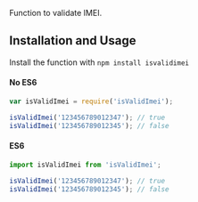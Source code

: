 Function to validate IMEI.

## Installation and Usage

Install the function with `npm install isvalidimei`

#### No ES6

```javascript
var isValidImei = require('isValidImei');

isValidImei('123456789012347'); // true
isValidImei('123456789012345'); // false
```

#### ES6

```javascript
import isValidImei from 'isValidImei';

isValidImei('123456789012347'); // true
isValidImei('123456789012345'); // false
```
